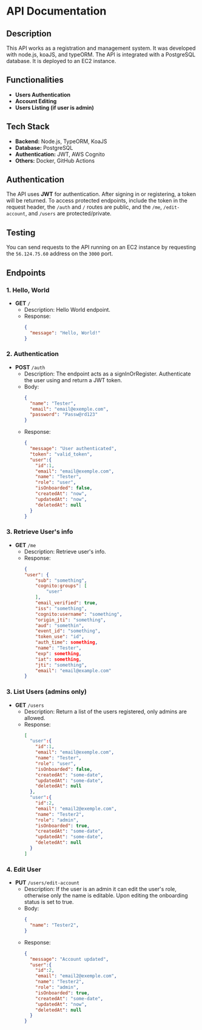 # API Documentation

## Description

This API works as a registration and management system. It was developed with node.js, koaJS, and typeORM. The API is integrated with a PostgreSQL database. It is deployed to an EC2 instance.

## Functionalities

- **Users Authentication**
- **Account Editing**
- **Users Listing (if user is admin)**

## Tech Stack

- **Backend:** Node.js, TypeORM, KoaJS 
- **Database:** PostgreSQL
- **Authentication:** JWT, AWS Cognito
- **Others:** Docker, GitHub Actions

## Authentication

The API uses **JWT** for authentication. After signing in or registering, a token will be returned. To access protected endpoints, include the token in the request header, the `/auth` and `/` routes are public, and the `/me`, `/edit-account`, and `/users` are protected/private.

## Testing

You can send requests to the API running on an EC2 instance by requesting the `56.124.75.60` address on the `3000` port.

## Endpoints

### 1. Hello, World

- **GET** `/`
  - Description: Hello World endpoint.
  - Response:
    ```json
    {
      "message": "Hello, World!"
    }
    ```


### 2. Authentication

- **POST** `/auth`
  - Description: The endpoint acts as a signInOrRegister. Authenticate the user using and return a JWT token.
  - Body:
    ```json
    {
      "name": "Tester",
      "email": "email@exemple.com",
      "password": "Passw@rd123"
    }
    ```
  - Response:
    ```json
    {
      "message": "User authenticated",
      "token": "valid_token",
      "user":{
        "id":1,
        "email": "email@exemple.com",
        "name": "Tester",
        "role": "user",
        "isOnboarded": false,
        "createdAt": "now",
        "updatedAt": "now",
        "deletedAt": null
      }
    }
    ```

### 3. Retrieve User's info

- **GET** `/me`
  - Description: Retrieve user's info.
  - Response:
    ```json
    {
    "user": {
        "sub": "something",
        "cognito:groups": [
            "user"
        ],
        "email_verified": true,
        "iss": "something",
        "cognito:username": "something",
        "origin_jti": "something",
        "aud": "somethin",
        "event_id": "something",
        "token_use": "id",
        "auth_time": something,
        "name": "Tester",
        "exp": something,
        "iat": something,
        "jti": "something",
        "email": "email@example.com"
    }
    ```

### 3. List Users (admins only)

- **GET** `/users`
  - Description: Return a list of the users registered, only admins are allowed.
  - Response:
    ```json
    [
      "user":{
        "id":1,
        "email": "email@exemple.com",
        "name": "Tester",
        "role": "user",
        "isOnboarded": false,
        "createdAt": "some-date",
        "updatedAt": "some-date",
        "deletedAt": null
      },
      "user":{
        "id":2,
        "email": "email2@exemple.com",
        "name": "Tester2",
        "role": "admin",
        "isOnboarded": true,
        "createdAt": "some-date",
        "updatedAt": "some-date",
        "deletedAt": null
      }
    ]
    ```

### 4. Edit User

- **PUT** `/users/edit-account`
  - Description: If the user is an admin it can edit the user's role, otherwise only the name is editable. Upon editing the onboarding status is set to true.
  - Body:
    ```json
    {
      "name": "Tester2",
    }
    ```
  - Response:
    ```json
    {
      "message": "Account updated",
      "user":{
        "id":2,
        "email": "email2@exemple.com",
        "name": "Tester2",
        "role": "admin",
        "isOnboarded": true,
        "createdAt": "some-date",
        "updatedAt": "now",
        "deletedAt": null
      }
    }
    ```
